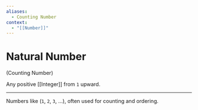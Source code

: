 ```yaml
---
aliases:
  - Counting Number
context:
  - "[[Number]]"
---
```


# Natural Number

(Counting Number)

Any positive [[Integer]] from `1` upward.

---

Numbers like (`1`, `2`, `3`, ...), often used for counting and ordering.
